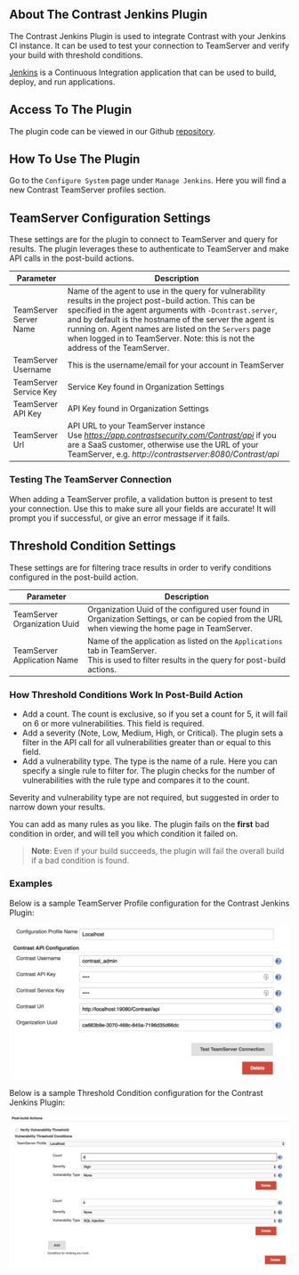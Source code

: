 <!--
title: "Contrast Jenkins Plugin"
description: "Sample Jenkins plugin using the Contrast Java SDK"
tags: "tools Jenkins SDK Integration Java"
-->

## About The Contrast Jenkins Plugin

The Contrast Jenkins Plugin is used to integrate Contrast with your Jenkins CI instance. It can be used to test your connection to TeamServer and verify your build with threshold conditions.

[Jenkins](https://jenkins.io/) is a Continuous Integration application that can be used to build, deploy, and run applications.

## Access To The Plugin

The plugin code can be viewed in our Github [repository](https://github.com/Contrast-Security-OSS/contrast-jenkins-plugin). 

<!-- The plugin can be found here on the Jenkins repository. -->

## How To Use The Plugin

Go to the `Configure System` page under `Manage Jenkins`. Here you will find a new Contrast TeamServer profiles section.

## TeamServer Configuration Settings

These settings are for the plugin to connect to TeamServer and query for results. The plugin leverages these to authenticate to TeamServer and make API calls in the post-build actions.

| Parameter                   | Description                                             |
|-----------------------------|---------------------------------------------------------|
| TeamServer Server Name      | Name of the agent to use in the query for vulnerability results in the project post-build action. This can be specified in the agent arguments with ```-Dcontrast.server```, and by default is the hostname of the server the agent is running on.  Agent names are listed on the `Servers` page when logged in to TeamServer.  Note: this is not the address of the TeamServer. |
| TeamServer Username         | This is the username/email for your account in TeamServer |
| TeamServer Service Key      | Service Key found in Organization Settings             |
| TeamServer API Key          | API Key found in Organization Settings                 |
| TeamServer Url          | API URL to your TeamServer instance <BR> Use *https://app.contrastsecurity.com/Contrast/api* if you are a SaaS customer, otherwise use the URL of your TeamServer, e.g. *http://contrastserver:8080/Contrast/api* |

### Testing The TeamServer Connection

When adding a TeamServer profile, a validation button is present to test your connection. Use this to make sure all your fields are accurate!
It will prompt you if successful, or give an error message if it fails.

## Threshold Condition Settings

These settings are for filtering trace results in order to verify conditions configured in the post-build action.

| Parameter                    | Description                                                              |
|------------------------------|--------------------------------------------------------------------------|
| TeamServer Organization Uuid | Organization Uuid of the configured user found in Organization Settings, or can be copied from the URL when viewing the home page in TeamServer. |
| TeamServer Application Name  | Name of the application as listed on the `Applications` tab in TeamServer. <BR> This is used to filter results in the query for post-build actions. |

### How Threshold Conditions Work In Post-Build Action

* Add a count. The count is exclusive, so if you set a count for 5, it will fail on 6 or more vulnerabilities. This field is required.
* Add a severity (Note, Low, Medium, High, or Critical). The plugin sets a filter in the API call for all vulnerabilities greater than or equal to this field.
* Add a vulnerability type. The type is the name of a rule. Here you can specify a single rule to filter for. The plugin checks for the number of vulnerabilities with the rule type and compares it to the count.

Severity and vulnerability type are not required, but suggested in order to narrow down your results.

You can add as many rules as you like. The plugin fails on the **first** bad condition in order, and will tell you which condition it failed on.

>**Note**: Even if your build succeeds, the plugin will fail the overall build if a bad condition is found.

### Examples

Below is a sample TeamServer Profile configuration for the Contrast Jenkins Plugin:

<a href="assets/images/Jenkins_ts_profile.png" rel="lightbox" title="TeamServer Profile Configuration"><img class="thumbnail" src="assets/images/Jenkins_ts_profile.png"/></a>

Below is a sample Threshold Condition configuration for the Contrast Jenkins Plugin:

<a href="assets/images/Jenkins_threshold_condition.png" rel="lightbox" title="TeamServer Threshold Condition"><img class="thumbnail" src="assets/images/Jenkins_threshold_condition.png"/></a>
